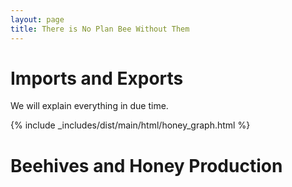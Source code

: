 ```yaml
---
layout: page
title: There is No Plan Bee Without Them
---
```


# Imports and Exports

We will explain everything in due time.

{% include _includes/dist/main/html/honey_graph.html %}

# Beehives and Honey Production
